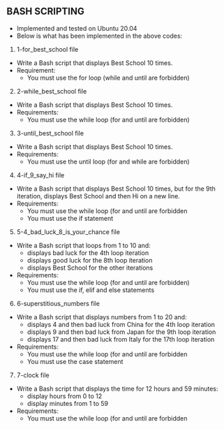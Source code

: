 ## BASH SCRIPTING

* Implemented and tested on Ubuntu 20.04
* Below is what has been implemented in the above codes:

1. 1-for_best_school file
* Write a Bash script that displays Best School 10 times.
* Requirement:
	* You must use the for loop (while and until are forbidden)

2. 2-while_best_school file
* Write a Bash script that displays Best School 10 times.
* Requirements:
	* You must use the while loop (for and until are forbidden)

3. 3-until_best_school file
* Write a Bash script that displays Best School 10 times.
* Requirements:
	* You must use the until loop (for and while are forbidden)

4. 4-if_9_say_hi file
* Write a Bash script that displays Best School 10 times, but for the 9th iteration, displays Best School and then Hi on a new line.
* Requirements:
	* You must use the while loop (for and until are forbidden
	* You must use the if statement

5. 5-4_bad_luck_8_is_your_chance file
* Write a Bash script that loops from 1 to 10 and:
	* displays bad luck for the 4th loop iteration
	* displays good luck for the 8th loop iteration
	* displays Best School for the other iterations
* Requirements:
	* You must use the while loop (for and until are forbidden)
	* You must use the if, elif and else statements

6. 6-superstitious_numbers file
* Write a Bash script that displays numbers from 1 to 20 and:
	* displays 4 and then bad luck from China for the 4th loop iteration
	* displays 9 and then bad luck from Japan for the 9th loop iteration
	* displays 17 and then bad luck from Italy for the 17th loop iteration
* Requirements:
	* You must use the while loop (for and until are forbidden
	* You must use the case statement

7. 7-clock file
* Write a Bash script that displays the time for 12 hours and 59 minutes:
	* display hours from 0 to 12
	* display minutes from 1 to 59
* Requirements:
	* You must use the while loop (for and until are forbidden

